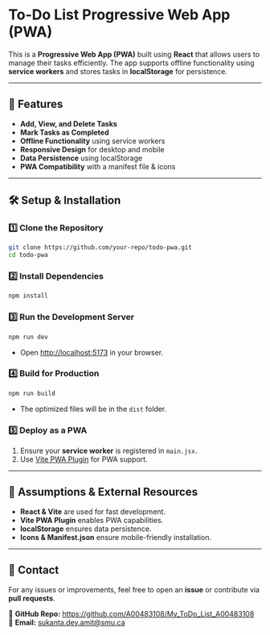 ﻿# To-Do List Progressive Web App (PWA)

This is a **Progressive Web App (PWA)** built using **React** that allows users to manage their tasks efficiently. The app supports offline functionality using **service workers** and stores tasks in **localStorage** for persistence.

---

## 🚀 Features
- **Add, View, and Delete Tasks**
- **Mark Tasks as Completed**
- **Offline Functionality** using service workers
- **Responsive Design** for desktop and mobile
- **Data Persistence** using localStorage
- **PWA Compatibility** with a manifest file & icons

---

## 🛠 Setup & Installation

### **1️⃣ Clone the Repository**
```bash
git clone https://github.com/your-repo/todo-pwa.git
cd todo-pwa
```

### **2️⃣ Install Dependencies**
```bash
npm install
```

### **3️⃣ Run the Development Server**
```bash
npm run dev
```
- Open [http://localhost:5173](http://localhost:5173) in your browser.

### **4️⃣ Build for Production**
```bash
npm run build
```
- The optimized files will be in the `dist` folder.

### **5️⃣ Deploy as a PWA**
1. Ensure your **service worker** is registered in `main.jsx`.
2. Use [Vite PWA Plugin](https://vite-plugin-pwa.netlify.app/) for PWA support.

---

## 📜 Assumptions & External Resources
- **React & Vite** are used for fast development.
- **Vite PWA Plugin** enables PWA capabilities.
- **localStorage** ensures data persistence.
- **Icons & Manifest.json** ensure mobile-friendly installation.

---

## 📧 Contact
For any issues or improvements, feel free to open an **issue** or contribute via **pull requests**.

🔗 **GitHub Repo:** https://github.com/A00483108/My_ToDo_List_A00483108  
📩 **Email:** sukanta.dey.amit@smu.ca

